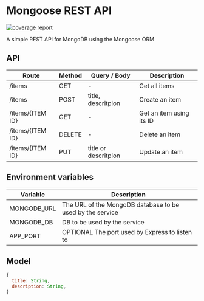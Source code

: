 # Mongoose REST API

[![coverage report](http://10.115.1.14/education/mongoose_crud_rest_api/badges/tdd/coverage.svg)](http://10.115.1.14/education/mongoose_crud_rest_api/-/commits/tdd)

A simple REST API for MongoDB using the Mongoose ORM

## API

| Route | Method | Query / Body | Description |
| --- | --- | --- | --- |
| /items | GET | - | Get all items |
| /items | POST | title, descritpion | Create an item |
| /items/{ITEM ID} | GET | - | Get an item using its ID |
| /items/{ITEM ID} | DELETE | - | Delete an item |
| /items/{ITEM ID} | PUT | title or descritpion | Update an item |

## Environment variables

| Variable | Description |
| --- | --- |
| MONGODB_URL | The URL of the MongoDB database to be used by the service |
| MONGODB_DB | DB to be used by the service |
| APP_PORT | OPTIONAL The port used by Express to listen to |

## Model

```javascript
{
  title: String,
  description: String,
}
```
